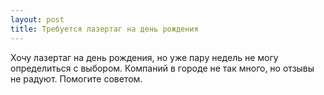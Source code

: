 ```yaml
---
layout: post 
title: Требуется лазертаг на день рождения 
--- 
```

Хочу лазертаг на день рождения, но уже пару недель не могу определиться с выбором. Компаний в городе не так много, но отзывы не радуют. Помогите советом.
